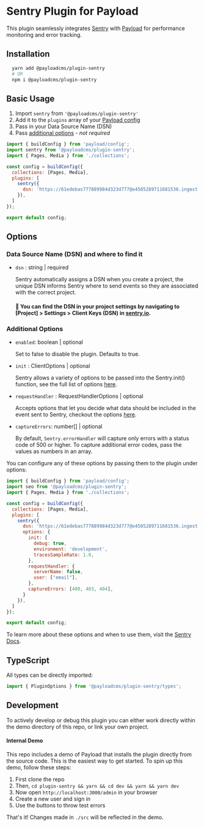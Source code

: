 # Sentry Plugin for Payload

This plugin seamlessly integrates [Sentry](https://sentry.io/) with [Payload](https://github.com/payloadcms/payload) for performance monitoring and error tracking.

## Installation

```bash
  yarn add @payloadcms/plugin-sentry
  # OR
  npm i @payloadcms/plugin-sentry
```

## Basic Usage

1. Import `sentry` from `'@payloadcms/plugin-sentry'`
2. Add it to the `plugins` array of your [Payload config](https://payloadcms.com/docs/configuration/overview)
3. Pass in your Data Source Name (DSN)
4. Pass [additional options](#additional-options) - *not required*

```js
import { buildConfig } from 'payload/config';
import sentry from '@payloadcms/plugin-sentry';
import { Pages, Media } from './collections';

const config = buildConfig({
  collections: [Pages, Media],
  plugins: [
    sentry({
      dsn: 'https://61edebas777889984d323d777@o4505289711681536.ingest.sentry.io/4505357433352176',
    }),
  ]
});

export default config;
```

## Options

### Data Source Name (DSN) and where to find it

- `dsn` : string | required

  Sentry automatically assigns a DSN when you create a project, the unique DSN informs Sentry where to send events so they are associated with the correct project.

  #### :rotating_light: You can find the DSN in your project settings by navigating to [Project] > Settings > Client Keys (DSN) in [sentry.io](sentry.io).

### Additional Options

- `enabled`: boolean | optional

  Set to false to disable the plugin. Defaults to true.

- `init` : ClientOptions | optional

  Sentry allows a variety of options to be passed into the Sentry.init() function, see the full list of options [here](https://docs.sentry.io/platforms/node/guides/express/configuration/options).

- `requestHandler` : RequestHandlerOptions | optional

  Accepts options that let you decide what data should be included in the event sent to Sentry, checkout the options [here](https://docs.sentry.io/platforms/node/guides/express/configuration/options).

- `captureErrors`: number[] | optional

  By default, `Sentry.errorHandler` will capture only errors with a status code of 500 or higher. To capture additional error codes, pass the values as numbers in an array.

You can configure any of these options by passing them to the plugin under options:

```js
import { buildConfig } from 'payload/config';
import seo from '@payloadcms/plugin-sentry';
import { Pages, Media } from './collections';

const config = buildConfig({
  collections: [Pages, Media],
  plugins: [
    sentry({
      dsn: 'https://61edebas777889984d323d777@o4505289711681536.ingest.sentry.io/4505357433352176',
      options: {
        init: {
          debug: true,
          environment: 'development',
          tracesSampleRate: 1.0,
        },
        requestHandler: {
          serverName: false,
          user: ["email"],
        },
        captureErrors: [400, 403, 404],
      }
    }),
  ]
});

export default config;
```

To learn more about these options and when to use them, visit the [Sentry Docs](https://docs.sentry.io/platforms/node/guides/express/configuration/options).

## TypeScript

All types can be directly imported:

```js
import { PluginOptions } from '@payloadcms/plugin-sentry/types';
```

## Development

To actively develop or debug this plugin you can either work directly within the demo directory of this repo, or link your own project.

#### Internal Demo

This repo includes a demo of Payload that installs the plugin directly from the source code. This is the easiest way to get started. To spin up this demo, follow these steps:

   1. First clone the repo
   2. Then, `cd plugin-sentry && yarn && cd dev && yarn && yarn dev`
   3. Now open `http://localhost:3000/admin` in your browser
   4. Create a new user and sign in
   5. Use the buttons to throw test errors

That's it! Changes made in `./src` will be reflected in the demo.
